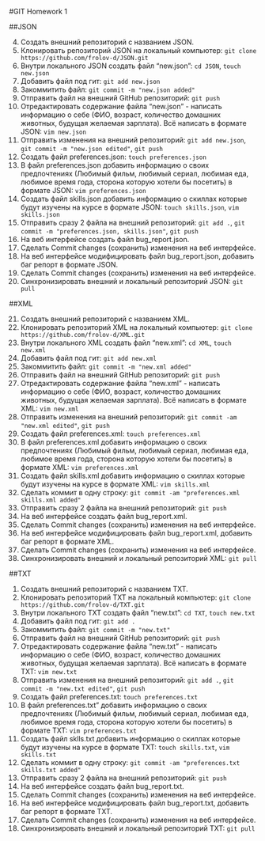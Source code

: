  #GIT Homework 1

 ##JSON

 4. Создать внешний репозиторий c названием JSON.
 5. Клонировать репозиторий JSON на локальный компьютер: `git clone https://github.com/frolov-d/JSON.git`
 6. Внутри локального JSON создать файл “new.json”: `cd JSON`, `touch new.json`
 7. Добавить файл под гит: `git add new.json`
 8. Закоммитить файл: `git commit -m "new.json added"`
 9. Отправить файл на внешний GitHub репозиторий: `git push`
 10. Отредактировать содержание файла “new.json” - написать информацию о себе (ФИО, возраст, количество домашних животных, будущая желаемая зарплата). Всё написать в формате JSON: `vim new.json`
 11. Отправить изменения на внешний репозиторий: `git add new.json`, `git commit -m "new.json edited"`, `git push`
 12. Создать файл preferences.json: `touch preferences.json`
 13. В файл preferences.json добавить информацию о своих предпочтениях (Любимый фильм, любимый сериал, любимая еда, любимое время года, сторона которую хотели бы посетить) в формате JSON: `vim preferences.json`
 14. Создать файл skills.json добавить информацию о скиллах которые будут изучены на курсе в формате JSON: `touch skills.json`, `vim skills.json`
 15. Отправить сразу 2 файла на внешний репозиторий: `git add .`, `git commit -m "preferences.json, skills.json"`, `git push`
 16. На веб интерфейсе создать файл bug_report.json.
 17. Сделать Commit changes (сохранить) изменения на веб интерфейсе.
 18. На веб интерфейсе модифицировать файл bug_report.json, добавить баг репорт в формате JSON.
 19. Сделать Commit changes (сохранить) изменения на веб интерфейсе.
 20. Синхронизировать внешний и локальный репозиторий JSON: `git pull`


 ##XML

 21. Создать внешний репозиторий c названием XML.
 22. Клонировать репозиторий XML на локальный компьютер: `git clone https://github.com/frolov-d/XML.git`
 23. Внутри локального XML создать файл “new.xml”: `cd XML`, `touch new.xml`
 24. Добавить файл под гит: `git add new.xml`
 25. Закоммитить файл: `git commit -m "new.xml added"`
 26. Отправить файл на внешний GitHub репозиторий: `git push`
 27. Отредактировать содержание файла “new.xml” - написать информацию о себе (ФИО, возраст, количество домашних животных, будущая желаемая зарплата). Всё написать в формате XML: `vim new.xml`
 28. Отправить изменения на внешний репозиторий: `git commit -am "new.xml edited"`, `git push`
 29. Создать файл preferences.xml: `touch preferences.xml`
 30. В файл preferences.xml добавить информацию о своих предпочтениях (Любимый фильм, любимый сериал, любимая еда, любимое время года, сторона которую хотели бы посетить) в формате XML: `vim preferences.xml`
 31. Создать файл skills.xml добавить информацию о скиллах которые будут изучены на курсе в формате XML: `vim skills.xml`
 32. Сделать коммит в одну строку: `git commit -am "preferences.xml skills.xml added"`
 33. Отправить сразу 2 файла на внешний репозиторий: `git push`
 34. На веб интерфейсе создать файл bug_report.xml.
 35. Сделать Commit changes (сохранить) изменения на веб интерфейсе.
 36. На веб интерфейсе модифицировать файл bug_report.xml, добавить баг репорт в формате XML.
 37. Сделать Commit changes (сохранить) изменения на веб интерфейсе.
 38. Синхронизировать внешний и локальный репозиторий XML: `git pull`
 
 ##TXT
 
 1. Создать внешний репозиторий c названием TXT.
 2. Клонировать репозиторий TXT на локальный компьютер: `git clone https://github.com/frolov-d/TXT.git`
 3. Внутри локального TXT создать файл “new.txt”: `cd TXT`, `touch new.txt`
 4. Добавить файл под гит: `git add .`
 5. Закоммитить файл: `git commit -m "new.txt"`
 6. Отправить файл на внешний GitHub репозиторий: `git push`
 7. Отредактировать содержание файла “new.txt” - написать информацию о себе (ФИО, возраст, количество домашних животных, будущая желаемая зарплата). Всё написать в формате TXT: `vim new.txt`
 8. Отправить изменения на внешний репозиторий: `git add .`, `git commit -m "new.txt edited"`, `git push`
 9. Создать файл preferences.txt: `touch preferences.txt`
 10. В файл preferences.txt” добавить информацию о своих предпочтениях (Любимый фильм, любимый сериал, любимая еда, любимое время года, сторона которую хотели бы посетить) в формате TXT: `vim preferences.txt`
 11. Создать файл sklls.txt добавить информацию о скиллах которые будут изучены на курсе в формате TXT: `touch skills.txt`, `vim skills.txt`
 12. Сделать коммит в одну строку: `git commit -am "preferences.txt skills.txt added"`
 13. Отправить сразу 2 файла на внешний репозиторий: `git push`
 14. На веб интерфейсе создать файл bug_report.txt.
 15. Сделать Commit changes (сохранить) изменения на веб интерфейсе.
 16. На веб интерфейсе модифицировать файл bug_report.txt, добавить баг репорт в формате TXT.
 17. Сделать Commit changes (сохранить) изменения на веб интерфейсе.
 18. Синхронизировать внешний и локальный репозиторий TXT: `git pull`